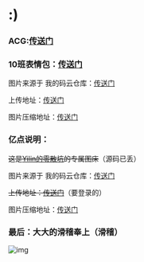 # :)
### ACG:[传送门](https://acgimg.yilinblog.xyz/)
### 10班表情包：[传送门](https://cl10imgs.yilinblog.xyz/)


图片来源于 我的码云仓库：[传送门](https://gitee.com/yilinya/imagebed/)

上传地址：[传送门](https://gitee.com/yilinya/imagebed/upload/master)

图片压缩地址：[传送门](https://docsmall.com/image-compress)

### 亿点说明：
~~这是[Yilin的零散坑](https://yilinblog.xyz/)的专属图床~~（源码已丢）

图片来源于 我的码云仓库：[传送门](https://gitee.com/yilinya/imagebed/)

~~上传地址：[传送门](https://gitee.com/yilinya/imagebed/upload/master)~~（要登录的）

图片压缩地址：[传送门](https://docsmall.com/image-compress)

### 最后：大大的滑稽奉上（滑稽）
![img](https://s2.ax1x.com/2020/03/03/3hqOFx.jpg)